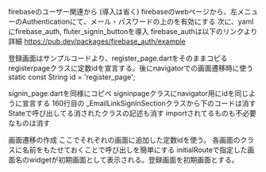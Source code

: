 firebaseのユーザー関連から (導入は省く)
firebaseのwebページから、左メニューのAuthenticationにて、メール・パスワードの上のを有効にする
次に、yamlにfirebase_auth, fluter_signin_buttonを導入
firebase_authは以下のリンクより詳細
https://pub.dev/packages/firebase_auth/example

登録画面はサンプルコードより、register_page.dartをそのままコピる
registerpageクラスに定数idを宣言する。後にnavigatorでの画面遷移時に使う
  static const String id = 'register_page';

signin_page.dartを同様にコピペ
signinpageクラスにnavigator用にidを同じように宣言する
160行目の _EmailLinkSignInSectionクラスから下のコードは消す
Stateで呼び出してる消されたクラスの記述も消す
importされてるものも不必要なものは消す

画面遷移の作成
ここでそれぞれの画面に追加した定数idを使う。
各画面のクラスに名前をもたせておくことで呼び出しを簡単にする
initialRouteで指定した画面名のwidgetが初期画面として表示される。登録画面を初期画面とする。
